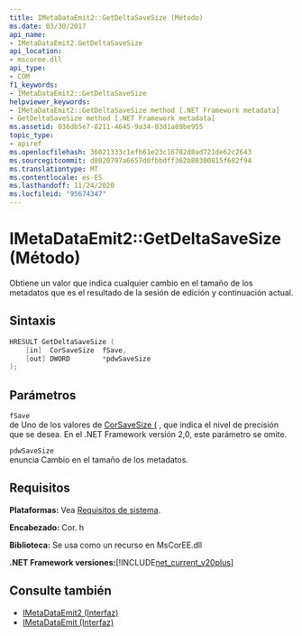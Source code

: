 ```yaml
---
title: IMetaDataEmit2::GetDeltaSaveSize (Método)
ms.date: 03/30/2017
api_name:
- IMetaDataEmit2.GetDeltaSaveSize
api_location:
- mscoree.dll
api_type:
- COM
f1_keywords:
- IMetaDataEmit2::GetDeltaSaveSize
helpviewer_keywords:
- IMetaDataEmit2::GetDeltaSaveSize method [.NET Framework metadata]
- GetDeltaSaveSize method [.NET Framework metadata]
ms.assetid: 036db5e7-8211-4645-9a34-03d1a89be955
topic_type:
- apiref
ms.openlocfilehash: 36021333c1efb61e23c16782d8ad721de62c2643
ms.sourcegitcommit: d8020797a6657d0fbbdff362b80300815f682f94
ms.translationtype: MT
ms.contentlocale: es-ES
ms.lasthandoff: 11/24/2020
ms.locfileid: "95674347"
---
```

# <a name="imetadataemit2getdeltasavesize-method"></a>IMetaDataEmit2::GetDeltaSaveSize (Método)

Obtiene un valor que indica cualquier cambio en el tamaño de los metadatos que es el resultado de la sesión de edición y continuación actual.  
  
## <a name="syntax"></a>Sintaxis  
  
```cpp  
HRESULT GetDeltaSaveSize (  
    [in]  CorSaveSize  fSave,  
    [out] DWORD        *pdwSaveSize  
);  
```  
  
## <a name="parameters"></a>Parámetros  

 `fSave`  
 de Uno de los valores de [CorSaveSize (](corsavesize-enumeration.md) , que indica el nivel de precisión que se desea. En el .NET Framework versión 2,0, este parámetro se omite.  
  
 `pdwSaveSize`  
 enuncia Cambio en el tamaño de los metadatos.  
  
## <a name="requirements"></a>Requisitos  

 **Plataformas:** Vea [Requisitos de sistema](../../get-started/system-requirements.md).  
  
 **Encabezado:** Cor. h  
  
 **Biblioteca:** Se usa como un recurso en MsCorEE.dll  
  
 **.NET Framework versiones:**[!INCLUDE[net_current_v20plus](../../../../includes/net-current-v20plus-md.md)]  
  
## <a name="see-also"></a>Consulte también

- [IMetaDataEmit2 (Interfaz)](imetadataemit2-interface.md)
- [IMetaDataEmit (Interfaz)](imetadataemit-interface.md)
